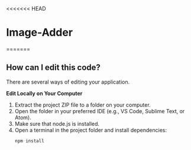 <<<<<<< HEAD
# Image-Adder
=======
## How can I edit this code?

There are several ways of editing your application.

**Edit Locally on Your Computer**

1. Extract the project ZIP file to a folder on your computer.
2. Open the folder in your preferred IDE (e.g., VS Code, Sublime Text, or Atom).
3. Make sure that node.js is installed.
4. Open a terminal in the project folder and install dependencies:
   ```sh
   npm install
